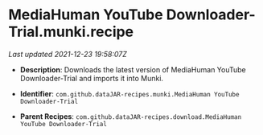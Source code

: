 # MediaHuman YouTube Downloader-Trial.munki.recipe

_Last updated 2021-12-23 19:58:07Z_

- **Description**: Downloads the latest version of MediaHuman YouTube Downloader-Trial and imports it into Munki.

- **Identifier**: `com.github.dataJAR-recipes.munki.MediaHuman YouTube Downloader-Trial`

- **Parent Recipes**: `com.github.dataJAR-recipes.download.MediaHuman YouTube Downloader-Trial`